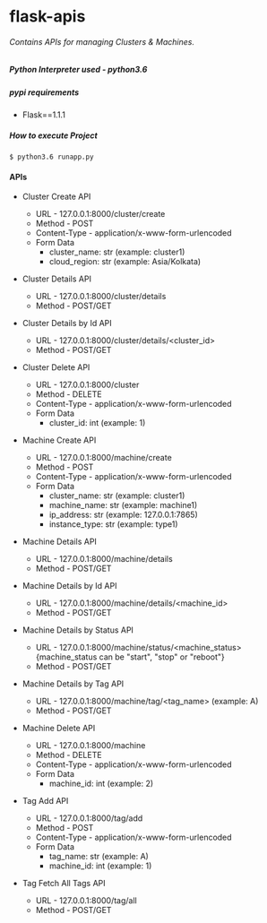 # flask-apis

###### Contains APIs for managing Clusters & Machines.

##### Python Interpreter used - python3.6

##### pypi requirements

* Flask==1.1.1

##### How to execute Project

`$ python3.6 runapp.py`

#### APIs

- Cluster Create API
  - URL - 127.0.0.1:8000/cluster/create
  - Method - POST
  - Content-Type - application/x-www-form-urlencoded
  - Form Data
    - cluster_name: str (example: cluster1)
    - cloud_region: str (example: Asia/Kolkata)


- Cluster Details API
  - URL - 127.0.0.1:8000/cluster/details
  - Method - POST/GET


- Cluster Details by Id API
  - URL - 127.0.0.1:8000/cluster/details/<cluster_id>
  - Method - POST/GET


- Cluster Delete API
  - URL - 127.0.0.1:8000/cluster
  - Method - DELETE
  - Content-Type - application/x-www-form-urlencoded
  - Form Data
    - cluster_id: int (example: 1)


- Machine Create API
  - URL - 127.0.0.1:8000/machine/create
  - Method - POST
  - Content-Type - application/x-www-form-urlencoded
  - Form Data
    - cluster_name: str (example: cluster1)
    - machine_name: str (example: machine1)
    - ip_address:   str (example: 127.0.0.1:7865)
    - instance_type: str (example: type1)


- Machine Details API
  - URL - 127.0.0.1:8000/machine/details
  - Method - POST/GET


- Machine Details by Id API
  - URL - 127.0.0.1:8000/machine/details/<machine_id>
  - Method - POST/GET


- Machine Details by Status API
  - URL - 127.0.0.1:8000/machine/status/<machine_status>  {machine_status can be "start", "stop" or "reboot"}
  - Method - POST/GET


- Machine Details by Tag API
  - URL - 127.0.0.1:8000/machine/tag/<tag_name>  (example: A)
  - Method - POST/GET


- Machine Delete API
  - URL - 127.0.0.1:8000/machine
  - Method - DELETE
  - Content-Type - application/x-www-form-urlencoded
  - Form Data
    - machine_id: int (example: 2)


- Tag Add API
  - URL - 127.0.0.1:8000/tag/add
  - Method - POST
  - Content-Type - application/x-www-form-urlencoded
  - Form Data
    - tag_name: str (example: A)
    - machine_id: int (example: 1)


- Tag Fetch All Tags API
  - URL - 127.0.0.1:8000/tag/all
  - Method - POST/GET
